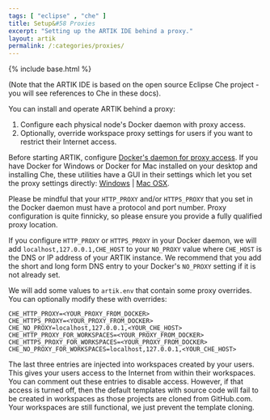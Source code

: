 ```yaml
---
tags: [ "eclipse" , "che" ]
title: Setup&#58 Proxies
excerpt: "Setting up the ARTIK IDE behind a proxy."
layout: artik
permalink: /:categories/proxies/
---
```

{% include base.html %}

(Note that the ARTIK IDE is based on the open source Eclipse Che project - you will see references to Che in these docs).

You can install and operate ARTIK behind a proxy:

1. Configure each physical node's Docker daemon with proxy access.
2. Optionally, override workspace proxy settings for users if you want to restrict their Internet access.

Before starting ARTIK, configure [Docker's daemon for proxy access](https://docs.docker.com/engine/admin/systemd/#/http-proxy). If you have Docker for Windows or Docker for Mac installed on your desktop and installing Che, these utilities have a GUI in their settings which let you set the proxy settings directly: [Windows](https://docs.docker.com/docker-for-windows/#/proxies) | [Mac OSX](https://docs.docker.com/docker-for-mac/#/http-proxy-settings).

Please be mindful that your `HTTP_PROXY` and/or `HTTPS_PROXY` that you set in the Docker daemon must have a protocol and port number. Proxy configuration is quite finnicky, so please ensure you provide a fully qualified proxy location.

If you configure `HTTP_PROXY` or `HTTPS_PROXY` in your Docker daemon, we will add `localhost,127.0.0.1,CHE_HOST` to your `NO_PROXY` value where `CHE_HOST` is the DNS or IP address of your ARTIK instance. We recommend that you add the short and long form DNS entry to your Docker's `NO_PROXY` setting if it is not already set.

We will add some values to `artik.env` that contain some proxy overrides. You can optionally modify these with overrides:

```
CHE_HTTP_PROXY=<YOUR_PROXY_FROM_DOCKER>
CHE_HTTPS_PROXY=<YOUR_PROXY_FROM_DOCKER>
CHE_NO_PROXY=localhost,127.0.0.1,<YOUR_CHE_HOST>
CHE_HTTP_PROXY_FOR_WORKSPACES=<YOUR_PROXY_FROM_DOCKER>
CHE_HTTPS_PROXY_FOR_WORKSPACES=<YOUR_PROXY_FROM_DOCKER>
CHE_NO_PROXY_FOR_WORKSPACES=localhost,127.0.0.1,<YOUR_CHE_HOST>
```

The last three entries are injected into workspaces created by your users. This gives your users access to the Internet from within their workspaces. You can comment out these entries to disable access. However, if that access is turned off, then the default templates with source code will fail to be created in workspaces as those projects are cloned from GitHub.com. Your workspaces are still functional, we just prevent the template cloning.
